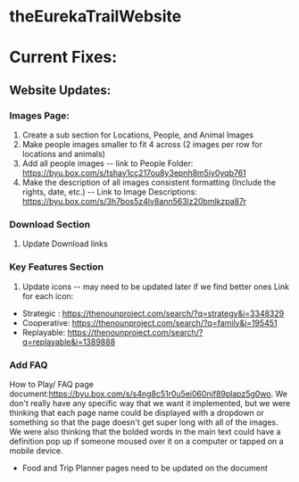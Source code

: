 # theEurekaTrailWebsite


# Current Fixes:

## Website Updates:
### Images Page:
1. Create a sub section for Locations, People, and Animal Images
2. Make people images smaller to fit 4 across (2 images per row for locations and animals)
3. Add all people images -- link to People Folder: https://byu.box.com/s/tshav1cc217ou8y3epnh8m5iy0yqb761
4. Make the description of all images consistent formatting (Include the rights, date, etc.) -- Link to Image Descriptions: https://byu.box.com/s/3h7bos5z4lv8ann563lz20bmlkzpa87r

### Download Section
1. Update Download links

### Key Features Section
1. Update icons -- may need to be updated later if we find better ones
Link for each icon:
* Strategic : https://thenounproject.com/search/?q=strategy&i=3348329
* Cooperative: https://thenounproject.com/search/?q=family&i=195451
* Replayable: https://thenounproject.com/search/?q=replayable&i=1389888

### Add FAQ
How to Play/ FAQ page document:https://byu.box.com/s/s4ng8c51r0u5ei060njf89plapz5g0wo. We don't really have any specific way that we want it implemented, but we were thinking that each page name could be displayed with a dropdown or something so that the page doesn't get super long with all of the images. We were also thinking that the bolded words in the main text could have a definition pop up if someone moused over it on a computer or tapped on a mobile device.
* Food and Trip Planner pages need to be updated on the document